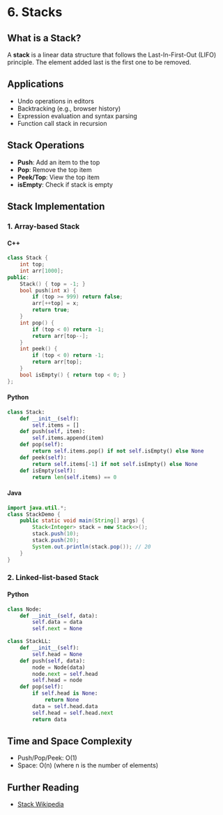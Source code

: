 # 6. Stacks

## What is a Stack?
A **stack** is a linear data structure that follows the Last-In-First-Out (LIFO) principle. The element added last is the first one to be removed.

## Applications
- Undo operations in editors
- Backtracking (e.g., browser history)
- Expression evaluation and syntax parsing
- Function call stack in recursion

## Stack Operations
- **Push**: Add an item to the top
- **Pop**: Remove the top item
- **Peek/Top**: View the top item
- **isEmpty**: Check if stack is empty

## Stack Implementation

### 1. Array-based Stack

#### C++
```cpp
class Stack {
    int top;
    int arr[1000];
public:
    Stack() { top = -1; }
    bool push(int x) {
        if (top >= 999) return false;
        arr[++top] = x;
        return true;
    }
    int pop() {
        if (top < 0) return -1;
        return arr[top--];
    }
    int peek() {
        if (top < 0) return -1;
        return arr[top];
    }
    bool isEmpty() { return top < 0; }
};
```

#### Python
```python
class Stack:
    def __init__(self):
        self.items = []
    def push(self, item):
        self.items.append(item)
    def pop(self):
        return self.items.pop() if not self.isEmpty() else None
    def peek(self):
        return self.items[-1] if not self.isEmpty() else None
    def isEmpty(self):
        return len(self.items) == 0
```

#### Java
```java
import java.util.*;
class StackDemo {
    public static void main(String[] args) {
        Stack<Integer> stack = new Stack<>();
        stack.push(10);
        stack.push(20);
        System.out.println(stack.pop()); // 20
    }
}
```

### 2. Linked-list-based Stack

#### Python
```python
class Node:
    def __init__(self, data):
        self.data = data
        self.next = None

class StackLL:
    def __init__(self):
        self.head = None
    def push(self, data):
        node = Node(data)
        node.next = self.head
        self.head = node
    def pop(self):
        if self.head is None:
            return None
        data = self.head.data
        self.head = self.head.next
        return data
```

## Time and Space Complexity
- Push/Pop/Peek: O(1)
- Space: O(n) (where n is the number of elements)

## Further Reading
- [Stack Wikipedia](https://en.wikipedia.org/wiki/Stack_(abstract_data_type))
